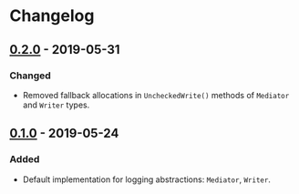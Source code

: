 # Changelog

## [0.2.0] - 2019-05-31
### Changed
- Removed fallback allocations in `UncheckedWrite()` methods of `Mediator` and `Writer` types.

## [0.1.0] - 2019-05-24
### Added
- Default implementation for logging abstractions: `Mediator`, `Writer`.

[0.2.0]: https://github.com/qbit86/phlogopite/compare/main-0.1.0...main-0.2.0 
[0.1.0]: https://github.com/qbit86/phlogopite/releases/tag/main-0.1.0
